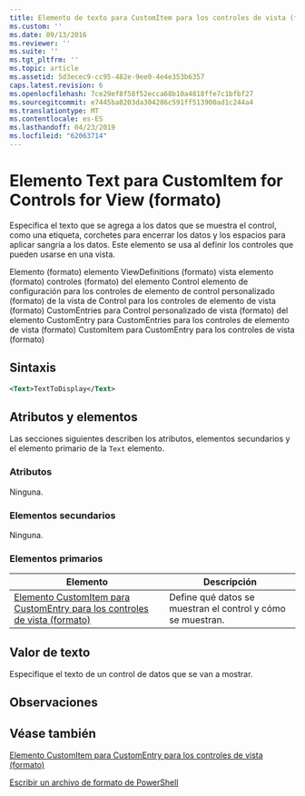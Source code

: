 ```yaml
---
title: Elemento de texto para CustomItem para los controles de vista (formato) | Microsoft Docs
ms.custom: ''
ms.date: 09/13/2016
ms.reviewer: ''
ms.suite: ''
ms.tgt_pltfrm: ''
ms.topic: article
ms.assetid: 5d3ecec9-cc95-482e-9ee0-4e4e353b6357
caps.latest.revision: 6
ms.openlocfilehash: 7ce29ef8f58f52ecca68b10a4818ffe7c1bfbf27
ms.sourcegitcommit: e7445ba8203da304286c591ff513900ad1c244a4
ms.translationtype: MT
ms.contentlocale: es-ES
ms.lasthandoff: 04/23/2019
ms.locfileid: "62063714"
---
```

# <a name="text-element-for-customitem-for-controls-for-view-format"></a>Elemento Text para CustomItem for Controls for View (formato)

Especifica el texto que se agrega a los datos que se muestra el control, como una etiqueta, corchetes para encerrar los datos y los espacios para aplicar sangría a los datos. Este elemento se usa al definir los controles que pueden usarse en una vista.

Elemento (formato) elemento ViewDefinitions (formato) vista elemento (formato) controles (formato) del elemento Control elemento de configuración para los controles de elemento de control personalizado (formato) de la vista de Control para los controles de elemento de vista (formato) CustomEntries para Control personalizado de vista (formato) del elemento CustomEntry para CustomEntries para los controles de elemento de vista (formato) CustomItem para CustomEntry para los controles de vista (formato)

## <a name="syntax"></a>Sintaxis

```xml
<Text>TextToDisplay</Text>
```

## <a name="attributes-and-elements"></a>Atributos y elementos

Las secciones siguientes describen los atributos, elementos secundarios y el elemento primario de la `Text` elemento.

### <a name="attributes"></a>Atributos

Ninguna.

### <a name="child-elements"></a>Elementos secundarios

Ninguna.

### <a name="parent-elements"></a>Elementos primarios

|Elemento|Descripción|
|-------------|-----------------|
|[Elemento CustomItem para CustomEntry para los controles de vista (formato)](./customitem-element-for-customentry-for-controls-for-view-format.md)|Define qué datos se muestran el control y cómo se muestran.|

## <a name="text-value"></a>Valor de texto

Especifique el texto de un control de datos que se van a mostrar.

## <a name="remarks"></a>Observaciones

## <a name="see-also"></a>Véase también

[Elemento CustomItem para CustomEntry para los controles de vista (formato)](./customitem-element-for-customentry-for-controls-for-view-format.md)

[Escribir un archivo de formato de PowerShell](./writing-a-powershell-formatting-file.md)
